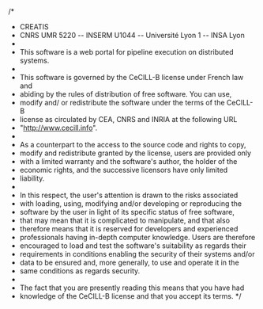 /*
* CREATIS
* CNRS UMR 5220 -- INSERM U1044 -- Université Lyon 1 -- INSA Lyon
* 
* This software is a web portal for pipeline execution on distributed systems.
* 
* This software is governed by the CeCILL-B license under French law and
* abiding by the rules of distribution of free software.  You can  use, 
* modify and/ or redistribute the software under the terms of the CeCILL-B
* license as circulated by CEA, CNRS and INRIA at the following URL
* "http://www.cecill.info". 
* 
* As a counterpart to the access to the source code and  rights to copy,
* modify and redistribute granted by the license, users are provided only
* with a limited warranty  and the software's author,  the holder of the
* economic rights,  and the successive licensors  have only  limited
* liability. 
* 
* In this respect, the user's attention is drawn to the risks associated
* with loading,  using,  modifying and/or developing or reproducing the
* software by the user in light of its specific status of free software,
* that may mean  that it is complicated to manipulate,  and  that  also
* therefore means  that it is reserved for developers  and  experienced
* professionals having in-depth computer knowledge. Users are therefore
* encouraged to load and test the software's suitability as regards their
* requirements in conditions enabling the security of their systems and/or 
* data to be ensured and,  more generally, to use and operate it in the 
* same conditions as regards security. 
* 
* The fact that you are presently reading this means that you have had
* knowledge of the CeCILL-B license and that you accept its terms.
*/
